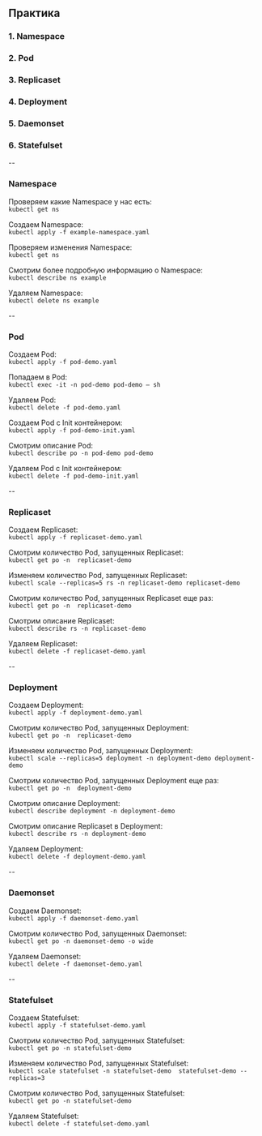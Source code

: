 ## Практика
### 1. Namespace
### 2. Pod
### 3. Replicaset
### 4. Deployment
### 5. Daemonset
### 6. Statefulset 
 
--
### Namespace  
Проверяем какие Namespace у нас есть:  
`kubectl get ns`

Создаем Namespace:  
`kubectl apply -f example-namespace.yaml`

Проверяем изменения Namespace:  
`kubectl get ns`

Смотрим более подробную информацию о Namespace:  
`kubectl describe ns example`

Удаляем Namespace:  
`kubectl delete ns example`

--
### Pod

Создаем Pod:  
`kubectl apply -f pod-demo.yaml`

Попадаем в Pod:  
`kubectl exec -it -n pod-demo pod-demo – sh`  

Удаляем Pod:  
`kubectl delete -f pod-demo.yaml`

Создаем Pod c Init контейнером:  
`kubectl apply -f pod-demo-init.yaml`

Смотрим описание Pod:  
`kubectl describe po -n pod-demo pod-demo`

Удаляем Pod c Init контейнером:  
`kubectl delete -f pod-demo-init.yaml`

--
### Replicaset

Создаем Replicaset:  
`kubectl apply -f replicaset-demo.yaml`

Смотрим количество Pod, запущенных Replicaset:  
`kubectl get po -n  replicaset-demo`

Изменяем количество Pod, запущенных Replicaset:  
`kubectl scale --replicas=5 rs -n replicaset-demo replicaset-demo`

Смотрим количество Pod, запущенных Replicaset еще раз:  
`kubectl get po -n  replicaset-demo`

Смотрим описание Replicaset:  
`kubectl describe rs -n replicaset-demo`

Удаляем Replicaset:  
`kubectl delete -f replicaset-demo.yaml`

--
### Deployment

Создаем Deployment:  
`kubectl apply -f deployment-demo.yaml`

Смотрим количество Pod, запущенных Deployment:  
`kubectl get po -n  replicaset-demo`

Изменяем количество Pod, запущенных Deployment:  
`kubectl scale --replicas=5 deployment -n deployment-demo deployment-demo`

Смотрим количество Pod, запущенных Deployment еще раз:  
`kubectl get po -n  deployment-demo`

Смотрим описание Deployment:  
`kubectl describe deployment -n deployment-demo`

Смотрим описание Replicaset в Deployment:  
`kubectl describe rs -n deployment-demo`

Удаляем Deployment:  
`kubectl delete -f deployment-demo.yaml`

--
### Daemonset

Создаем Daemonset:  
`kubectl apply -f daemonset-demo.yaml`

Смотрим количество Pod, запущенных Daemonset:  
`kubectl get po -n daemonset-demo -o wide`

Удаляем Daemonset:  
`kubectl delete -f daemonset-demo.yaml`

--
### Statefulset
Создаем Statefulset:  
`kubectl apply -f statefulset-demo.yaml`

Смотрим количество Pod, запущенных Statefulset:  
`kubectl get po -n statefulset-demo`

Изменяем количество Pod, запущенных Statefulset:  
`kubectl scale statefulset -n statefulset-demo  statefulset-demo --replicas=3`

Смотрим количество Pod, запущенных Statefulset:  
`kubectl get po -n statefulset-demo`

Удаляем Statefulset:  
`kubectl delete -f statefulset-demo.yaml`


